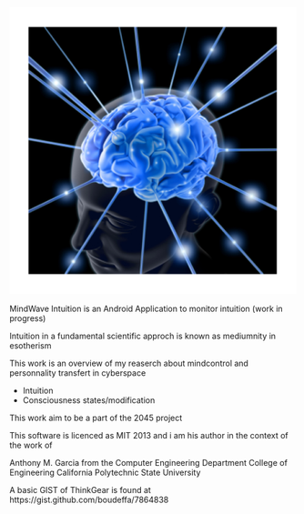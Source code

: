 <img src="ic_launcher-web.png">
<p>
MindWave Intuition is an Android Application to monitor intuition (work in progress)
</p>
<p>
Intuition in a fundamental scientific approch is known as mediumnity in esotherism
</p>
<p>
This work is an overview of my reaserch about mindcontrol and personnality transfert in cyberspace
</p>
<ul>
 <li>Intuition</li>
 <li>Consciousness states/modification</li>
</ul>
<p>
This work aim to be a part of the 2045 project
</p>
<p>
This software is licenced as MIT 2013 and i am his author in the context of the work of 
</p>
<p>
Anthony M. Garcia from the Computer Engineering Department
College of Engineering
California Polytechnic State University
</p>
<p>
A basic GIST of ThinkGear is found at https://gist.github.com/boudeffa/7864838
</p>
